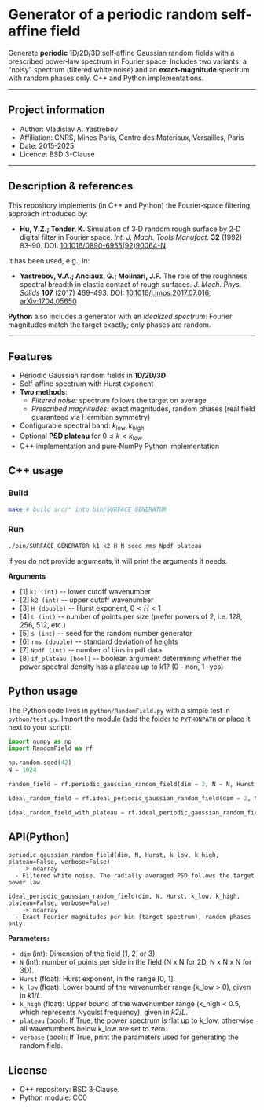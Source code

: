 # Generator of a periodic random self-affine field

Generate **periodic** 1D/2D/3D self‑affine Gaussian random fields with a prescribed power‑law spectrum in Fourier space. Includes two variants: a "noisy" spectrum (filtered white noise) and an **exact‑magnitude** spectrum with random phases only. C++ and Python implementations.

---

## Project information

+ Author: Vladislav A. Yastrebov
+ Affiliation: CNRS, Mines Paris, Centre des Materiaux, Versailles, Paris
+ Date: 2015-2025
+ Licence: BSD 3-Clause 

---

## Description & references

This repository implements (in C++ and Python) the Fourier‑space filtering approach introduced by:

- **Hu, Y.Z.; Tonder, K.** Simulation of 3‑D random rough surface by 2‑D digital filter in Fourier space. *Int. J. Mach. Tools Manufact.* **32** (1992) 83–90. DOI: [10.1016/0890-6955(92)90064-N](https://doi.org/10.1016/0890-6955%2892%2990064-N)

It has been used, e.g., in:

- **Yastrebov, V.A.; Anciaux, G.; Molinari, J.F.** The role of the roughness spectral breadth in elastic contact of rough surfaces. *J. Mech. Phys. Solids* **107** (2017) 469–493. DOI: [10.1016/j.jmps.2017.07.016](https://doi.org/10.1016/j.jmps.2017.07.016), [arXiv:1704.05650](https://arxiv.org/abs/1704.05650)

**Python** also includes a generator with an *idealized spectrum*: Fourier magnitudes match the target exactly; only phases are random.

---

## Features

- Periodic Gaussian random fields in **1D/2D/3D**
- Self‑affine spectrum with Hurst exponent 
- **Two methods**:
  - *Filtered noise:* spectrum follows the target on average
  - *Prescribed magnitudes:* exact magnitudes, random phases (real field guaranteed via Hermitian symmetry)
- Configurable spectral band: $k_{\text{low}}, k_{\text{high}}$
- Optional **PSD plateau** for $0 \le k < k_{\text{low}}$
- C++ implementation and pure‑NumPy Python implementation



## C++ usage

### Build

```bash 
make # build src/* into bin/SURFACE_GENERATOR
```

### Run

```bash
./bin/SURFACE_GENERATOR k1 k2 H N seed rms Npdf plateau
```
if you do not provide arguments, it will print the arguments it needs.

**Arguments**

+ [1] `k1 (int)` -- lower cutoff wavenumber  
+ [2] `k2 (int)` -- upper cutoff wavenumber
+ [3] `H (double)` -- Hurst exponent, $0 < H < 1$
+ [4] `L (int)` -- number of points per size (prefer powers of 2, i.e. 128, 256, 512, etc.)
+ [5] `s (int)` -- seed for the random number generator 
+ [6] `rms (double)` -- standard deviation of heights
+ [7] `Npdf (int)` -- number of bins in pdf data
+ [8] `if_plateau (bool)` -- boolean argument determining whether the power spectral density has a plateau up to k1? (0 - non, 1 -yes)

## Python usage

The Python code lives in `python/RandomField.py` with a simple test in `python/test.py`.
Import the module (add the folder to `PYTHONPATH` or place it next to your script):

```python
import numpy as np
import RandomField as rf

np.random.seed(42)
N = 1024

random_field = rf.periodic_gaussian_random_field(dim = 2, N = N, Hurst = 0.5, k_low = 4 / N, k_high = 128 / N)

ideal_random_field = rf.ideal_periodic_gaussian_random_field(dim = 2, N = N, Hurst = 0.5, k_low = 4 / N, k_high = 128 / N)

ideal_random_field_with_plateau = rf.ideal_periodic_gaussian_random_field(dim = 2, N = N, Hurst = 0.5, k_low = 4 / N, k_high = 128 / N, plateau = True)
```

## API(Python)

```
periodic_gaussian_random_field(dim, N, Hurst, k_low, k_high, plateau=False, verbose=False)
    -> ndarray
  - Filtered white noise. The radially averaged PSD follows the target power law.

ideal_periodic_gaussian_random_field(dim, N, Hurst, k_low, k_high, plateau=False, verbose=False)
    -> ndarray
  - Exact Fourier magnitudes per bin (target spectrum), random phases only.
```

**Parameters:**

+ `dim` (int): Dimension of the field (1, 2, or 3).
+ `N` (int): number of points per side in the field (N x N for 2D, N x N x N for 3D).
+ `Hurst` (float): Hurst exponent, in the range [0, 1].
+ `k_low` (float): Lower bound of the wavenumber range (k_low > 0), given in $k1/L$.
+ `k_high` (float): Upper bound of the wavenumber range (k_high < 0.5, which represents Nyquist frequency), given in $k2/L$.
+ `plateau` (bool): If True, the power spectrum is flat up to k_low, otherwise all wavenumbers below k_low are set to zero.
+ `verbose` (bool): If True, print the parameters used for generating the random field.


## License

+ C++ repository: BSD 3‑Clause.
+ Python module: CC0 





